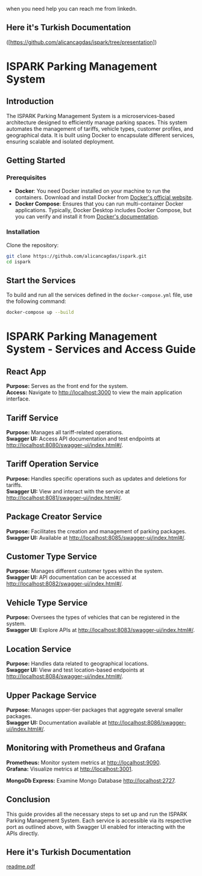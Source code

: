when you need help you can reach me from linkedn.
## Here it's Turkish Documentation
([https://github.com/alicancagdas/ispark/tree/presentation])
# ISPARK Parking Management System

## Introduction

The ISPARK Parking Management System is a microservices-based architecture designed to efficiently manage parking spaces. This system automates the management of tariffs, vehicle types, customer profiles, and geographical data. It is built using Docker to encapsulate different services, ensuring scalable and isolated deployment.

## Getting Started

### Prerequisites

- **Docker**: You need Docker installed on your machine to run the containers. Download and install Docker from [Docker's official website](https://www.docker.com/get-started).
- **Docker Compose**: Ensures that you can run multi-container Docker applications. Typically, Docker Desktop includes Docker Compose, but you can verify and install it from [Docker's documentation](https://docs.docker.com/compose/install/).

### Installation

Clone the repository:

```bash
git clone https://github.com/alicancagdas/ispark.git
cd ispark
```



## Start the Services

To build and run all the services defined in the `docker-compose.yml` file, use the following command:

```bash
docker-compose up --build
```

# ISPARK Parking Management System - Services and Access Guide

## React App
**Purpose:** Serves as the front end for the system.  
**Access:** Navigate to [http://localhost:3000](http://localhost:3000) to view the main application interface.

## Tariff Service
**Purpose:** Manages all tariff-related operations.  
**Swagger UI:** Access API documentation and test endpoints at [http://localhost:8080/swagger-ui/index.html#/](http://localhost:8080/swagger-ui/index.html#/).

## Tariff Operation Service
**Purpose:** Handles specific operations such as updates and deletions for tariffs.  
**Swagger UI:** View and interact with the service at [http://localhost:8081/swagger-ui/index.html#/](http://localhost:8081/swagger-ui/index.html#/).

## Package Creator Service
**Purpose:** Facilitates the creation and management of parking packages.  
**Swagger UI:** Available at [http://localhost:8085/swagger-ui/index.html#/](http://localhost:8085/swagger-ui/index.html#/).

## Customer Type Service
**Purpose:** Manages different customer types within the system.  
**Swagger UI:** API documentation can be accessed at [http://localhost:8082/swagger-ui/index.html#/](http://localhost:8082/swagger-ui/index.html#/).

## Vehicle Type Service
**Purpose:** Oversees the types of vehicles that can be registered in the system.  
**Swagger UI:** Explore APIs at [http://localhost:8083/swagger-ui/index.html#/](http://localhost:8083/swagger-ui/index.html#/).

## Location Service
**Purpose:** Handles data related to geographical locations.  
**Swagger UI:** View and test location-based endpoints at [http://localhost:8084/swagger-ui/index.html#/](http://localhost:8084/swagger-ui/index.html#/).

## Upper Package Service
**Purpose:** Manages upper-tier packages that aggregate several smaller packages.  
**Swagger UI:** Documentation available at [http://localhost:8086/swagger-ui/index.html#/](http://localhost:8086/swagger-ui/index.html#/).

## Monitoring with Prometheus and Grafana
**Prometheus:** Monitor system metrics at [http://localhost:9090](http://localhost:9090).  
**Grafana:** Visualize metrics at [http://localhost:3001](http://localhost:3001).

**MongoDb Express:** Examine Mongo Database  [http://localhost:2727](http://localhost:2727).

## Conclusion
This guide provides all the necessary steps to set up and run the ISPARK Parking Management System. Each service is accessible via its respective port as outlined above, with Swagger UI enabled for interacting with the APIs directly.



## Here it's Turkish Documentation

[readme.pdf](https://github.com/user-attachments/files/17084478/readme.pdf)
